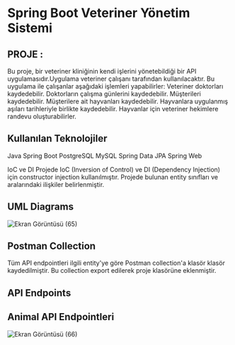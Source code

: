 # Spring Boot Veteriner Yönetim Sistemi

## PROJE :
Bu proje, bir veteriner kliniğinin kendi işlerini yönetebildiği bir API uygulamasıdır.Uygulama veteriner çalışanı tarafından kullanılacaktır. Bu uygulama ile çalışanlar aşağıdaki işlemleri yapabilirler:
Veteriner doktorları kaydedebilir.
Doktorların çalışma günlerini kaydedebilir.
Müşterileri kaydedebilir.
Müşterilere ait hayvanları kaydedebilir.
Hayvanlara uygulanmış aşıları tarihleriyle birlikte kaydedebilir.
Hayvanlar için veteriner hekimlere randevu oluşturabilirler.

## Kullanılan Teknolojiler
Java
Spring Boot
PostgreSQL
MySQL
Spring Data JPA
Spring Web

IoC ve DI
Projede IoC (Inversion of Control) ve DI (Dependency Injection) için constructor injection kullanılmıştır.
Projede bulunan entity sınıfları ve aralarındaki ilişkiler belirlenmiştir.

## UML Diagrams
![Ekran Görüntüsü (65)](https://github.com/user-attachments/assets/ee987206-2315-4ef7-a580-276df2cc3c0f)

## Postman Collection
Tüm API endpointleri ilgili entity'ye göre Postman collection'a klasör klasör kaydedilmiştir. Bu collection export edilerek proje klasörüne eklenmiştir.

## API Endpoints

## Animal API Endpointleri

![Ekran Görüntüsü (66)](https://github.com/user-attachments/assets/5cc09ede-e55b-485d-ae86-ac74c377a28f)



